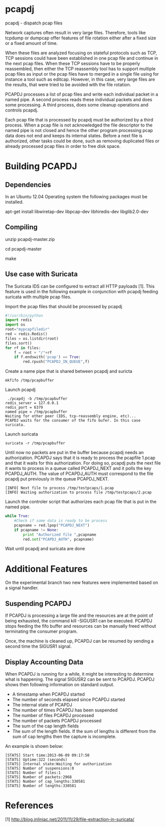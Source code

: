 pcapdj
======

pcapdj - dispatch pcap files

Network captures often result in very large files. Therefore, tools like
tcpdump or dumpcap offer features of file rotation either after a fixed
size or a fixed amount of time.

When these files are analyzed focusing on stateful protocols such as TCP, 
TCP sessions could have been established in one pcap file and continue in
the next pcap files. When these TCP sessions have to be properly reassembled,
then either the TCP reassembly tool has to support multiple pcap files as
input or the pcap files have to merged in a single file using for instance a
tool such as editcap. However, in this case, very large files are the results,
that were tried to be avoided with the file rotation. 

PCAPDJ processes a list of pcap files and write each individual packet in a
named pipe. A second process reads these individual packets and does some
processing. A third process, does some cleanup operations and controls pcapdj. 

Each pcap file that is processed by pcapdj must be authorized by a third process. 
When a pcap file is not acknowledged the file descriptor to the named pipe
is not closed and hence the other program processing pcap data does not end and
keeps its internal states. Before a next file is authorized, other tasks could be done, 
such as removing duplicated files or already processed pcap files in order to free disk space. 


Building PCAPDJ
===============

Dependencies
------------


In an Ubuntu 12.04 Operating system the following packages must be installed.

apt-get install libwiretap-dev libpcap-dev libhiredis-dev libglib2.0-dev

Compiling
---------

unzip pcapdj-master.zip

cd pcapdj-master

make

Use case with Suricata
----------------------

The Suricata IDS can be configured to extract all HTTP payloads [1].
This feature is used in the following example in conjunction with pcapdj
feeding suricata with multiple pcap files.

Import the pcap files that should be processed by pcapdj

```python
#!/usr/bin/python
import redis
import os
root="mypcapfiledir"
red = redis.Redis()
files = os.listdir(root)
files.sort()
for rf in files:
    f = root + "/"+rf
    if f.endswith('pcap') == True:
        red.rpush("PCAPDJ_IN_QUEUE",f)
```

Create a name pipe that is shared between pcapdj and suricta
```
mkfifo /tmp/pcapbuffer
```

Launch pcapdj
```
 ./pcapdj -b /tmp/pcapbuffer 
redis_server = 127.0.0.1
redis_port = 6379
named pipe = /tmp/pcapbuffer
Waiting for other peer (IDS, tcp-reassembly engine, etc)...
PCAPDJ waits for the consumer of the fifo bufer. In this case suricata.
```

Launch suricata

```
suricata -r /tmp/pcapbuffer 
```

Until now no packets are put in the buffer because pcapdj needs an
authorization. PCAPDJ says that it is ready to process the pcapfile 1.pcap
and that it waits for this authorization.  For doing so, pcapdj puts the
next file it wants to process in a queue called PCAPDJ_NEXT and it polls the
key PCAPDJ_AUTH. The value of PCAPDJ_AUTH must correspond to the file pcapdj 
put previously in the queue PCAPDJ_NEXT.

```
[INFO] Next file to process /tmp/testpcaps/1.pcap
[INFO] Waiting authorization to process file /tmp/testpcaps/2.pcap
```

Launch the controler script that authorizes each pcap file that is put 
in the named pipe.

```python
while True:
    #Check if some data is ready to be process
    pcapname = red.lpop("PCAPDJ_NEXT")
    if pcapname != None:
        print "Authorized file ",pcapname
        red.set("PCAPDJ_AUTH", pcapname)
```

Wait until pcapdj and suricata are done

Additional Features
===================

On the experimental branch two new features were implemented based on 
a signal handler.

Suspending PCAPDJ
-----------------

If PCAPDJ is processing a large file and the resources are at the point of
being exhausted, the command kill -SIGUSR1 <pid of pcap dj> can be executed.
PCAPDJ stops feeding the fifo buffer and resources can be manually freed 
without terminating the consumer program.

Once, the machine is cleaned up, PCAPDJ can be resumed by sending a second
time the SIGUSR1 signal.

Display Accounting Data
-----------------------

When PCAPDJ is running for a while, it might be interesting to determine
what is happening. The signal SIGUSR2 can be sent to PCAPDJ. PCAPDJ 
shows then following information on standard output.

-  A timestamp when PCAPDJ started 
-  The number of seconds elapsed since PCAPDJ started
-  The internal state of PCAPDJ
-  The number of times PCAPDJ has been suspended
-  The number of files PCAPDJ processed
-  The number of packets PCAPDJ processed
-  The sum of the cap length fields
-  The sum of the length fields. If the sum of lengths is different from
   the sum of cap lengths then the capture is incomplete. 
 
An example is shown below:

```
[STATS] Start time:2013-06-09 09:17:50
[STATS] Uptime:322 (seconds)
[STATS] Internal state:Waiting for authorization
[STATS] Number of suspensions:0
[STATS] Number of files:1
[STATS] Number of packets:2968
[STATS] Number of cap_lengths:330581
[STATS] Number of lengths:330581
```
References
==========
[1] http://blog.inliniac.net/2011/11/29/file-extraction-in-suricata/
